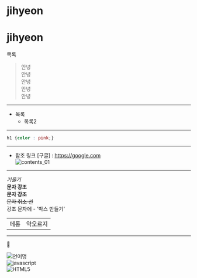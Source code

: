 # jihyeon
<h1>jihyeon</h1
---

> 목록
>> 안녕  
>> 안녕  
>> 안녕  
>> 안녕  
>> 안녕
---
* 목록
  * 목록2
---

```css
h1 {color : pink;}
```
---
* 참조 링크
[구글] : https://google.com  
![contents_01](https://github.com/user-attachments/assets/fac66ec3-b1a4-4ab2-adbe-4c3e9062015b)
---

*기울기*  
**문자 강조**  
__문자 강조__  
~~문자 취소 선~~  
강조 문자에 - '박스 만들기'  

<table>
 <td>메롱</td>
 <td>약오르지</td>
</table>

---

🍔

![언어명](URL)  
![javascript](https://img.shields.io/badge/javascript-yellow?style=for-the-badge&logo=javascript&logoColor=white)  
![HTML5](https://img.shields.io/badge/html5-blue?style=for-the-badge&logo=html5&logoColor=white)  
